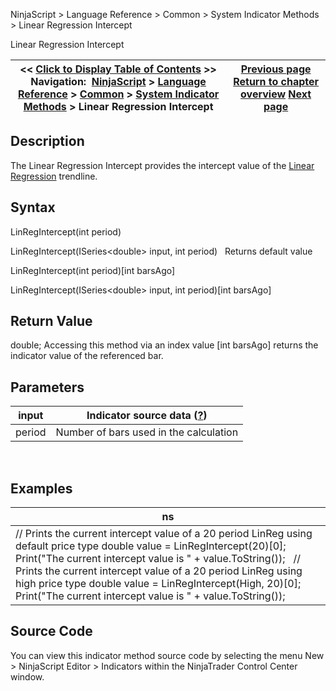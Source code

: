 ﻿
NinjaScript \> Language Reference \> Common \> System Indicator Methods \> Linear Regression Intercept

Linear Regression Intercept

| \<\< [Click to Display Table of Contents](linear_regression_intercept.md) \>\> **Navigation:**     [NinjaScript](ninjascript-1.md) \> [Language Reference](language_reference_wip-1.md) \> [Common](common-1.md) \> [System Indicator Methods](indicators-1.md) \> Linear Regression Intercept | [Previous page](linear_regression-1.md) [Return to chapter overview](indicators-1.md) [Next page](linear_regression_slope-1.md) |
| --- | --- |
## Description
The Linear Regression Intercept provides the intercept value of the [Linear Regression](linear_regression-1.md) trendline.

## Syntax
LinRegIntercept(int period)  

LinRegIntercept(ISeries\<double\> input, int period)
 
Returns default value  

LinRegIntercept(int period)\[int barsAgo]  

LinRegIntercept(ISeries\<double\> input, int period)\[int barsAgo]

## Return Value
double; Accessing this method via an index value \[int barsAgo] returns the indicator value of the referenced bar.

## Parameters

| input | Indicator source data ([?](valid_input_data_for_indicator-1.md)) |
| --- | --- |
| period | Number of bars used in the calculation |
 
## 
## Examples

| ns |
| --- |
| // Prints the current intercept value of a 20 period LinReg using default price type double value \= LinRegIntercept(20)\[0]; Print("The current intercept value is " \+ value.ToString());   // Prints the current intercept value of a 20 period LinReg using high price type double value \= LinRegIntercept(High, 20)\[0]; Print("The current intercept value is " \+ value.ToString()); |

## Source Code
You can view this indicator method source code by selecting the menu New \> NinjaScript Editor \> Indicators within the NinjaTrader Control Center window.
